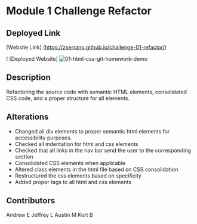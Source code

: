 # Module 1 Challenge Refactor

## Deployed Link

[Website Link] (https://zserrano.github.io/challenge-01-refactor/)

! [Deployed Website] ![01-html-css-git-homework-demo](https://user-images.githubusercontent.com/65681875/174423392-71dd2a46-70ea-4d47-a0f3-3940ebc07452.png)


## Description
Refactoring the source code with semantic HTML elements, consolidated CSS code, and a proper structure for all elements.


## Alterations
- Changed all div elements to proper semantic html elements for accessibility purposes.
- Checked all indentation for html and css elements
- Checked that all links in the nav bar send the user to the corresponding section
- Consolidated CSS elements when applicable
- Altered class elements in the html file based on CSS consolidation
- Restructured the css elements based on specificity
- Added proper tags to all html and css elements

## Contributors
Andrew E
Jeffrey L
Austin M
Kurt B
